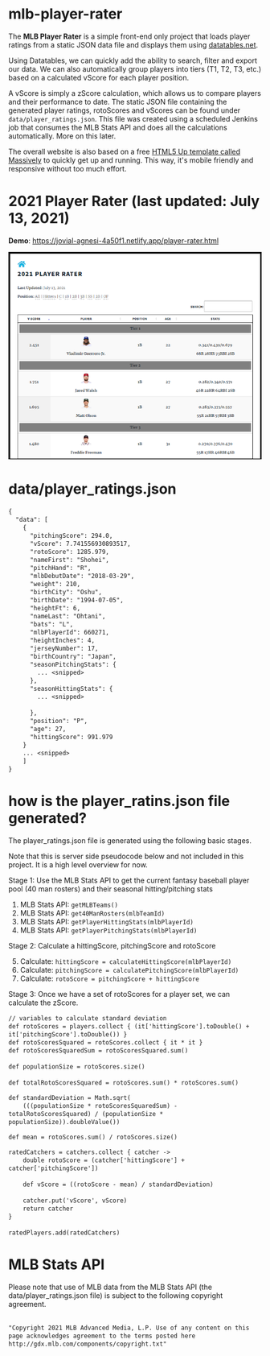 # mlb-player-rater

The **MLB Player Rater** is a simple front-end only project that loads player ratings from a static JSON data file and displays them using [datatables.net](https://datatables.net/).

Using Datatables, we can quickly add the ability to search, filter and export our data. We can also automatically group players into tiers (T1, T2, T3, etc.) based on a calculated vScore for each player position.

A vScore is simply a zScore calculation, which allows us to compare players and their performance to date. The static JSON file containing the generated player ratings, rotoScores and vScores can be found under `data/player_ratings.json`. This file was created using a scheduled Jenkins job that consumes the MLB Stats API and does all the calculations automatically. More on this later.

The overall website is also based on a free [HTML5 Up template called Massively](https://html5up.net/massively) to quickly get up and running. This way, it's mobile friendly and responsive without too much effort.

# 2021 Player Rater (last updated: July 13, 2021)

**Demo**: https://jovial-agnesi-4a50f1.netlify.app/player-rater.html

[![2021 Player Rater](/images/player_rater_preview.png)](https://jovial-agnesi-4a50f1.netlify.app/player-rater.html)

# data/player_ratings.json

```
{
  "data": [
    {
      "pitchingScore": 294.0,
      "vScore": 7.741556930893517,
      "rotoScore": 1285.979,
      "nameFirst": "Shohei",
      "pitchHand": "R",
      "mlbDebutDate": "2018-03-29",
      "weight": 210,
      "birthCity": "Oshu",
      "birthDate": "1994-07-05",
      "heightFt": 6,
      "nameLast": "Ohtani",
      "bats": "L",
      "mlbPlayerId": 660271,
      "heightInches": 4,
      "jerseyNumber": 17,
      "birthCountry": "Japan",
      "seasonPitchingStats": {
        ... <snipped>
      },
      "seasonHittingStats": {
        ... <snipped>

      },
      "position": "P",
      "age": 27,
      "hittingScore": 991.979
    }
    ... <snipped>
    ]
}
```

# how is the player_ratins.json file generated?

The player_ratings.json file is generated using the following basic stages.

Note that this is server side pseudocode below and not included in this project. It is a high level overview for now.

Stage 1: Use the MLB Stats API to get the current fantasy baseball player pool (40 man rosters) and their seasonal hitting/pitching stats

1. MLB Stats API: `getMLBTeams()`
2. MLB Stats API: `get40ManRosters(mlbTeamId)`
3. MLB Stats API: `getPlayerHittingStats(mlbPlayerId)`
4. MLB Stats API: `getPlayerPitchingStats(mlbPlayerId)`

Stage 2: Calculate a hittingScore, pitchingScore and rotoScore

5. Calculate: `hittingScore = calculateHittingScore(mlbPlayerId)`
6. Calculate: `pitchingScore = calculatePitchingScore(mlbPlayerId)`
7. Calculate: `rotoScore = pitchingScore + hittingScore`

Stage 3: Once we have a set of rotoScores for a player set, we can calculate the zScore.

```
// variables to calculate standard deviation
def rotoScores = players.collect { (it['hittingScore'].toDouble() + it['pitchingScore'].toDouble()) }
def rotoScoresSquared = rotoScores.collect { it * it }
def rotoScoresSquaredSum = rotoScoresSquared.sum()

def populationSize = rotoScores.size()

def totalRotoScoresSquared = rotoScores.sum() * rotoScores.sum()
```

```
def standardDeviation = Math.sqrt(
    (((populationSize * rotoScoresSquaredSum) - totalRotoScoresSquared) / (populationSize * populationSize)).doubleValue())
```

```
def mean = rotoScores.sum() / rotoScores.size()
```

```
ratedCatchers = catchers.collect { catcher ->
    double rotoScore = (catcher['hittingScore'] + catcher['pitchingScore'])

    def vScore = ((rotoScore - mean) / standardDeviation)

    catcher.put('vScore', vScore)
    return catcher
}

ratedPlayers.add(ratedCatchers)
```

# MLB Stats API

Please note that use of MLB data from the MLB Stats API (the data/player_ratings.json file) is subject to the following copyright agreement.

```

"Copyright 2021 MLB Advanced Media, L.P. Use of any content on this page acknowledges agreement to the terms posted here http://gdx.mlb.com/components/copyright.txt"
```

